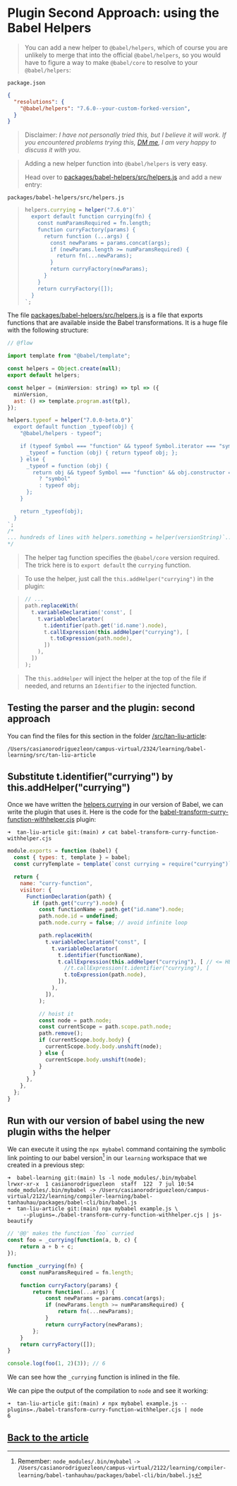 # Plugin Second Approach: using the Babel Helpers

> You can add a new helper to `@babel/helpers`, which of course you are unlikely to merge that into the official `@babel/helpers`, so you would have to figure a way to make `@babel/core` to resolve to your `@babel/helpers`:

`package.json`
```json
{
  "resolutions": {
    "@babel/helpers": "7.6.0--your-custom-forked-version",
  }
}
```

> Disclaimer: *I have not personally tried this, but I believe it will work. If you encountered problems trying this, [DM me](https://twitter.com/lihautan), I am very happy to discuss it with you*.

> Adding a new helper function into `@babel/helpers` is very easy.
>
> Head over to [packages/babel-helpers/src/helpers.js](https://github.com/ULL-ESIT-PL/babel-tanhauhau/blob/learning/packages/babel-helpers/src/helpers.js#L2168-L2182) and add a new entry:

`packages/babel-helpers/src/helpers.js`
> ```js
> helpers.currying = helper("7.6.0")`
>   export default function currying(fn) {
>     const numParamsRequired = fn.length;
>     function curryFactory(params) {
>       return function (...args) {
>         const newParams = params.concat(args);
>         if (newParams.length >= numParamsRequired) {
>           return fn(...newParams);
>         }
>         return curryFactory(newParams);
>       }
>     }
>     return curryFactory([]);
>   }
> `;
> ```

The file [packages/babel-helpers/src/helpers.js](https://github.com/ULL-ESIT-PL/babel-tanhauhau/blob/learning/packages/babel-helpers/src/helpers.js#L2168-L2182) is a file that exports functions that are available inside 
the Babel transformations. It is a huge file with the following structure:

```js
// @flow

import template from "@babel/template";

const helpers = Object.create(null);
export default helpers;

const helper = (minVersion: string) => tpl => ({
  minVersion,
  ast: () => template.program.ast(tpl),
});

helpers.typeof = helper("7.0.0-beta.0")`
  export default function _typeof(obj) {
    "@babel/helpers - typeof";

    if (typeof Symbol === "function" && typeof Symbol.iterator === "symbol") {
      _typeof = function (obj) { return typeof obj; };
    } else {
      _typeof = function (obj) {
        return obj && typeof Symbol === "function" && obj.constructor === Symbol && obj !== Symbol.prototype
          ? "symbol"
          : typeof obj;
      };
    }

    return _typeof(obj);
  }
`;
/*
... hundreds of lines with helpers.something = helper(versionString)`...`
*/
```

> The helper tag function specifies the `@babel/core` version required. The trick here is to `export default` the `currying` function.

> To use the helper, just call the `this.addHelper("currying")` in the plugin:

> ```js
> // ...
> path.replaceWith(
>   t.variableDeclaration('const', [
>     t.variableDeclarator(
>       t.identifier(path.get('id.name').node),
>       t.callExpression(this.addHelper("currying"), [
>         t.toExpression(path.node),
>       ])
>     ),
>   ])
> );
> ```

> The `this.addHelper` will inject the helper at the top of the file if needed, and returns an `Identifier` to the injected function.

## Testing the parser and the plugin: second approach

You can find the files for this section in the folder [/src/tan-liu-article](https://github.com/ULL-ESIT-PL/babel-learning/tree/main/src/tan-liu-article):

```
/Users/casianorodriguezleon/campus-virtual/2324/learning/babel-learning/src/tan-liu-article
```

## Substitute t.identifier("currying") by this.addHelper("currying")

Once we have written the [helpers.currying](https://github.com/ULL-ESIT-PL/babel-tanhauhau/blob/learning/packages/babel-helpers/src/helpers.js#L2168-L2182) in our version of Babel, we can write the plugin that uses it.
Here is the code for the [babel-transform-curry-function-withhelper.cjs](/src/tan-liu-article/babel-transform-curry-function-withhelper.cjs) plugin:

`➜  tan-liu-article git:(main) ✗ cat babel-transform-curry-function-withhelper.cjs`
```js
module.exports = function (babel) {
  const { types: t, template } = babel;
  const curryTemplate = template(`const currying = require("currying")`)();

  return {
    name: "curry-function",
    visitor: {
      FunctionDeclaration(path) {
        if (path.get("curry").node) { 
          const functionName = path.get("id.name").node;
          path.node.id = undefined;
          path.node.curry = false; // avoid infinite loop

          path.replaceWith(
            t.variableDeclaration("const", [
              t.variableDeclarator(
                t.identifier(functionName),
                t.callExpression(this.addHelper("currying"), [ // <= HERE
                  //t.callExpression(t.identifier("currying"), [ 
                  t.toExpression(path.node),
                ]),
              ), 
            ]),
          );

          // hoist it
          const node = path.node;
          const currentScope = path.scope.path.node;
          path.remove();
          if (currentScope.body.body) {
            currentScope.body.body.unshift(node);
          } else {
            currentScope.body.unshift(node);
          }
        }
      },
    },
  };
}
```

## Run with our version of babel using the new plugin withs the helper

We can execute it using the `npx mybabel` command containing the symbolic link pointing 
to our babel version[^symbolicLink] in our `learning` workspace that we created in a previous step:
[^symbolicLink]: Remember: `node_modules/.bin/mybabel` `->` `/Users/casianorodriguezleon/campus-virtual/2122/learning/compiler-learning/babel-tanhauhau/packages/babel-cli/bin/babel.js`

```
➜  babel-learning git:(main) ls -l node_modules/.bin/mybabel 
lrwxr-xr-x  1 casianorodriguezleon  staff  122  7 jul 10:54 node_modules/.bin/mybabel -> /Users/casianorodriguezleon/campus-virtual/2122/learning/compiler-learning/babel-tanhauhau/packages/babel-cli/bin/babel.js
➜  tan-liu-article git:(main) npx mybabel example.js \
     --plugins=./babel-transform-curry-function-withhelper.cjs | js-beautify
```  
```js
// '@@' makes the function `foo` curried
const foo = _currying(function(a, b, c) {
    return a + b + c;
});

function _currying(fn) {
    const numParamsRequired = fn.length;

    function curryFactory(params) {
        return function(...args) {
            const newParams = params.concat(args);
            if (newParams.length >= numParamsRequired) {
                return fn(...newParams);
            }
            return curryFactory(newParams);
        };
    }
    return curryFactory([]);
}

console.log(foo(1, 2)(3)); // 6
```
We can see how the `_currying` function is inlined in the file.

We can pipe the output of the compilation to `node` and see it working:

```
➜  tan-liu-article git:(main) ✗ npx mybabel example.js --plugins=./babel-transform-curry-function-withhelper.cjs | node       
6
```

## [Back to the article](/doc/tan-liu-article.md#testing-the-plugin-second-approach)
